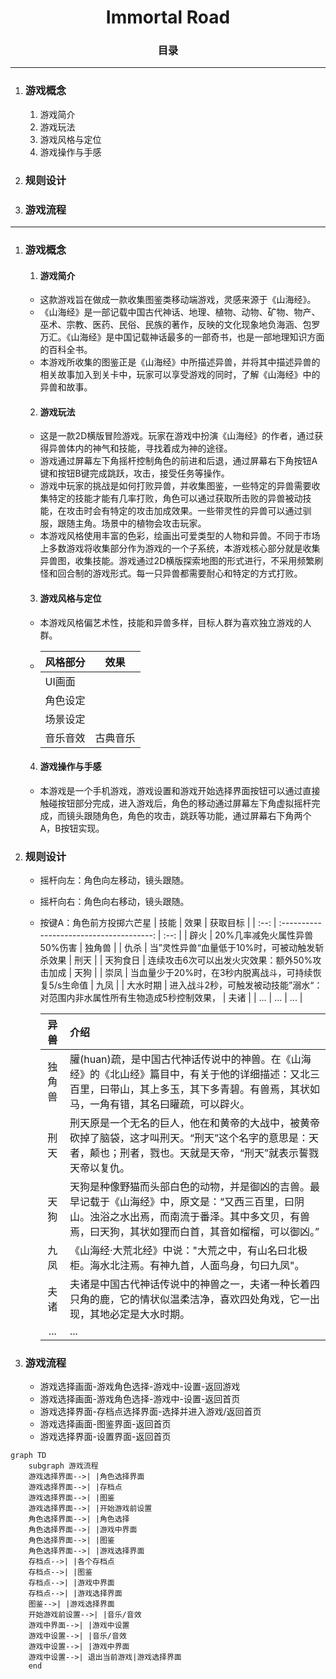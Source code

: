 ﻿# <center>Immortal Road</center>

### <center>目录</center>

---

1. ### 游戏概念
   1. 游戏简介
   2. 游戏玩法
   3. 游戏风格与定位
   4. 游戏操作与手感
2. ### 规则设计
3. ### 游戏流程

---

1. ### 游戏概念
   1. #### 游戏简介
     * 这款游戏旨在做成一款收集图鉴类移动端游戏，灵感来源于《山海经》。
     * 《山海经》是一部记载中国古代神话、地理、植物、动物、矿物、物产、巫术、宗教、医药、民俗、民族的著作，反映的文化现象地负海涵、包罗万汇。《山海经》是中国记载神话最多的一部奇书，也是一部地理知识方面的百科全书。
     * 本游戏所收集的图鉴正是《山海经》中所描述异兽，并将其中描述异兽的相关故事加入到关卡中，玩家可以享受游戏的同时，了解《山海经》中的异兽和故事。

   2. #### 游戏玩法
     * 这是一款2D横版冒险游戏。玩家在游戏中扮演《山海经》的作者，通过获得异兽体内的神气和技能，寻找着成为神的途径。
     * 游戏通过屏幕左下角摇杆控制角色的前进和后退，通过屏幕右下角按钮A键和按钮B键完成跳跃，攻击，接受任务等操作。
     * 游戏中玩家的挑战是如何打败异兽，并收集图鉴，一些特定的异兽需要收集特定的技能才能有几率打败，角色可以通过获取所击败的异兽被动技能，在攻击时会有特定的攻击加成效果。一些带灵性的异兽可以通过驯服，跟随主角。场景中的植物会攻击玩家。
     * 本游戏风格使用丰富的色彩，绘画出可爱类型的人物和异兽。不同于市场上多数游戏将收集部分作为游戏的一个子系统，本游戏核心部分就是收集异兽图，收集技能。游戏通过2D横版探索地图的形式进行，不采用频繁刷怪和回合制的游戏形式。每一只异兽都需要耐心和特定的方式打败。

   3. #### 游戏风格与定位
     * 本游戏风格偏艺术性，技能和异兽多样，目标人群为喜欢独立游戏的人群。
     * | 风格部分 |  效果  |
       | :--- | :--: |
       | UI画面 |      |
       | 角色设定 |      |
       | 场景设定 |      |
       | 音乐音效 | 古典音乐 |

   4. #### 游戏操作与手感
     * 本游戏是一个手机游戏，游戏设置和游戏开始选择界面按钮可以通过直接触碰按钮部分完成，进入游戏后，角色的移动通过屏幕左下角虚拟摇杆完成，而镜头跟随角色，角色的攻击，跳跃等功能，通过屏幕右下角两个A，B按钮实现。

2. ### 规则设计
   * 摇杆向左：角色向左移动，镜头跟随。
   * 摇杆向右：角色向右移动，镜头跟随。
   * 按键A：角色前方投掷六芒星
     |  技能  |                    效果                    | 获取目标 |
     | :--: | :--------------------------------------: | :--: |
     |  辟火  |            20%几率减免火属性异兽50%伤害             | 独角兽  |
     |  仇杀  |        当”灵性异兽“血量低于10%时，可被动触发斩杀效果         |  刑天  |
     | 天狗食日 |         连续攻击6次可以出发火灾效果：额外50%攻击加成         |  天狗  |
     |  崇凤  |      当血量少于20%时，在3秒内脱离战斗，可持续恢复5/s生命值      |  九凤  |
     | 大水时期 | 进入战斗2秒，可触发被动技能”溺水“：对范围内非水属性所有生物造成5秒控制效果， |  夫诸  |
     | ...  |                   ...                    | ...  |

     |  异兽  | 介绍                                       |
     | :--: | :--------------------------------------- |
     | 独角兽  | 䑏(huan)疏，是中国古代神话传说中的神兽。在《山海经》的《北山经》篇目中，有关于他的详细描述：又北三百里，曰带山，其上多玉，其下多青碧。有兽焉，其状如马，一角有错，其名曰矔疏，可以辟火。 |
     |  刑天  | 刑天原是一个无名的巨人，他在和黄帝的大战中，被黄帝砍掉了脑袋，这才叫刑天。“刑天”这个名字的意思是：天者，颠也；刑者，戮也。天就是天帝，“刑天”就表示誓戮天帝以复仇。 |
     |  天狗  | 天狗是种像野猫而头部白色的动物，并是御凶的吉兽。最早记载于《山海经》中，原文是：“又西三百里，曰阴山。浊浴之水出焉，而南流于番泽。其中多文贝，有兽焉，曰天狗，其状如狸而白首，其音如榴榴，可以御凶。” |
     |  九凤  | 《山海经·大荒北经》中说："大荒之中，有山名曰北极柜。海水北注焉。有神九首，人面鸟身，句曰九凤"。 |
     |  夫诸  | 夫诸是中国古代神话传说中的神兽之一，夫诸一种长着四只角的鹿，它的情状似温柔洁净，喜欢四处角戏，它一出现，其地必定是大水时期。 |
     | ...  | ...                                      |


3. ### 游戏流程
   * 游戏选择画面-游戏角色选择-游戏中-设置-返回游戏
   * 游戏选择画面-游戏角色选择-游戏中-设置-返回首页
   * 游戏选择界面-存档点选择界面-选择并进入游戏/返回首页
   * 游戏选择画面-图鉴界面-返回首页
   * 游戏选择界面-设置界面-返回首页
```mermaid
graph TD
    subgraph 游戏流程
    游戏选择界面-->| |角色选择界面
    游戏选择界面-->| |存档点
    游戏选择界面-->| |图鉴
    游戏选择界面-->| |开始游戏前设置
    角色选择界面-->| |角色选择
    角色选择界面-->| |游戏中界面
    角色选择界面-->| |图鉴
    角色选择界面-->| |游戏选择界面
    存档点-->| |各个存档点
    存档点-->| |图鉴
    存档点-->| |游戏中界面
    存档点-->| |游戏选择界面
    图鉴-->| |游戏选择界面
    开始游戏前设置-->| |音乐/音效
    游戏中界面-->| |游戏中设置
    游戏中设置-->| |音乐/音效
    游戏中设置-->| |游戏中界面
    游戏中设置-->| 退出当前游戏|游戏选择界面
    end
```
